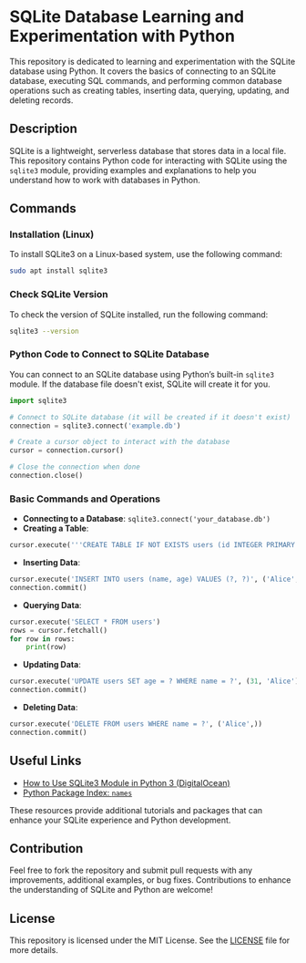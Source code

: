 
# SQLite Database Learning and Experimentation with Python

This repository is dedicated to learning and experimentation with the SQLite database using Python. It covers the basics of connecting to an SQLite database, executing SQL commands, and performing common database operations such as creating tables, inserting data, querying, updating, and deleting records.

## Description

SQLite is a lightweight, serverless database that stores data in a local file. This repository contains Python code for interacting with SQLite using the `sqlite3` module, providing examples and explanations to help you understand how to work with databases in Python.

## Commands

### Installation (Linux)

To install SQLite3 on a Linux-based system, use the following command:

```bash
sudo apt install sqlite3
```

### Check SQLite Version

To check the version of SQLite installed, run the following command:

```bash
sqlite3 --version
```

### Python Code to Connect to SQLite Database

You can connect to an SQLite database using Python’s built-in `sqlite3` module. If the database file doesn't exist, SQLite will create it for you.

```python
import sqlite3

# Connect to SQLite database (it will be created if it doesn't exist)
connection = sqlite3.connect('example.db')

# Create a cursor object to interact with the database
cursor = connection.cursor()

# Close the connection when done
connection.close()
```

### Basic Commands and Operations

- **Connecting to a Database**: `sqlite3.connect('your_database.db')`
- **Creating a Table**:

```python
cursor.execute('''CREATE TABLE IF NOT EXISTS users (id INTEGER PRIMARY KEY, name TEXT, age INTEGER)''')
```

- **Inserting Data**:

```python
cursor.execute('INSERT INTO users (name, age) VALUES (?, ?)', ('Alice', 30))
connection.commit()
```

- **Querying Data**:

```python
cursor.execute('SELECT * FROM users')
rows = cursor.fetchall()
for row in rows:
    print(row)
```

- **Updating Data**:

```python
cursor.execute('UPDATE users SET age = ? WHERE name = ?', (31, 'Alice'))
connection.commit()
```

- **Deleting Data**:

```python
cursor.execute('DELETE FROM users WHERE name = ?', ('Alice',))
connection.commit()
```

## Useful Links

- [How to Use SQLite3 Module in Python 3 (DigitalOcean)](https://www.digitalocean.com/community/tutorials/how-to-use-the-sqlite3-module-in-python-3)
- [Python Package Index: `names`](https://pypi.org/project/names/)

These resources provide additional tutorials and packages that can enhance your SQLite experience and Python development.

## Contribution

Feel free to fork the repository and submit pull requests with any improvements, additional examples, or bug fixes. Contributions to enhance the understanding of SQLite and Python are welcome!

## License

This repository is licensed under the MIT License. See the [LICENSE](LICENSE) file for more details.

